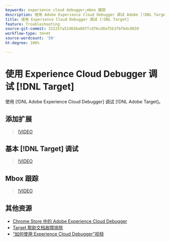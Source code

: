 ```yaml
---
keywords: experience cloud debugger;mbox 跟踪
description: 使用 Adobe Experience Cloud Debugger 调试 Adobe [!DNL Target] 。
title: 使用 Experience Cloud Debugger 调试 [!DNL Target]
feature: Troubleshooting
source-git-commit: 152257a52d836a88ffcd76cd9af5b3fbfbdc0839
workflow-type: tm+mt
source-wordcount: '59'
ht-degree: 100%

---
```



# 使用 Experience Cloud Debugger 调试 [!DNL Target]

使用 [!DNL Adobe Experience Cloud Debugger] 调试 [!DNL Adobe Target]。

## 添加扩展

>[!VIDEO](https://video.tv.adobe.com/v/23114/?quality=12)

## 基本 [!DNL Target] 调试

>[!VIDEO](https://video.tv.adobe.com/v/23115/?quality=12)

## Mbox 跟踪

>[!VIDEO](https://video.tv.adobe.com/v/23113/?quality=12)

## 其他资源

+ [Chrome Store 中的 Adobe Experience Cloud Debugger](https://chrome.google.com/webstore/detail/adobe-experience-cloud-de/ocdmogmohccmeicdhlhhgepeaijenapj?hl=en)
+ [Target 帮助文档故障排除](/help/main/r-troubleshooting-target/troubleshooting-target.md)
+ [“如何使用 Experience Cloud Debugger”视频](https://helpx.adobe.com/marketing-cloud-core/kt/using/experience-cloud-debugger-feature-video-use.html)
